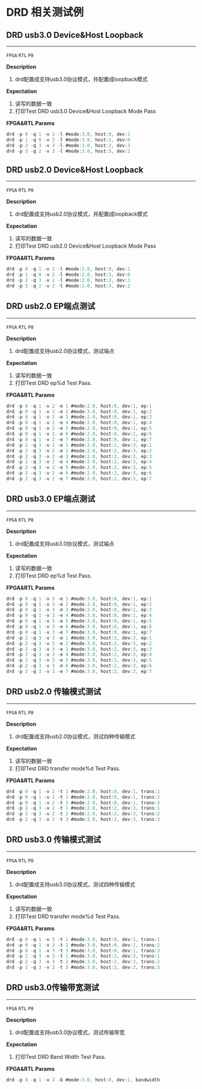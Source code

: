 # DRD 相关测试例

## DRD usb3.0 Device&Host  Loopback
----
`FPGA` `RTL` `P0`

**Description**

1. drd配置成支持usb3.0协议模式，并配置成loopback模式

**Expectation**

1. 读写的数据一致
2. 打印Test DRD usb3.0 Device&Host Loopback Mode Pass

**FPGA&RTL Params**

```c
drd -p 0 -q 1 -v 3 -l #mode:3.0, host:0, dev:1
drd -p 1 -q 0 -v 3 -l #mode:3.0, host:1, dev:0
drd -p 2 -q 3 -v 3 -l #mode:3.0, host:2, dev:3
drd -p 3 -q 2 -v 3 -l #mode:3.0, host:3, dev:2
```

## DRD usb2.0 Device&Host  Loopback
----
`FPGA` `RTL` `P0`

**Description**

1. drd配置成支持usb2.0协议模式，并配置成loopback模式

**Expectation**

1. 读写的数据一致
2. 打印Test DRD usb2.0 Device&Host Loopback Mode Pass

**FPGA&RTL Params**

```c
drd -p 0 -q 1 -v 2 -l #mode:2.0, host:0, dev:1
drd -p 1 -q 0 -v 2 -l #mode:2.0, host:1, dev:0
drd -p 2 -q 3 -v 2 -l #mode:2.0, host:2, dev:3
drd -p 3 -q 2 -v 2 -l #mode:2.0, host:3, dev:2
```
## DRD usb2.0 EP端点测试
----
`FPGA` `RTL` `P0`

**Description**

1. drd配置成支持usb2.0协议模式，测试端点

**Expectation**

1. 读写的数据一致
2. 打印Test DRD ep%d Test Pass.

**FPGA&RTL Params**

```c
drd -p 0 -q 1 -v 2 -e 1 #mode:2.0, host:0, dev:1, ep:1
drd -p 0 -q 1 -v 2 -e 2 #mode:2.0, host:0, dev:1, ep:2
drd -p 0 -q 1 -v 2 -e 3 #mode:2.0, host:0, dev:1, ep:3
drd -p 0 -q 1 -v 2 -e 4 #mode:2.0, host:0, dev:1, ep:4
drd -p 0 -q 1 -v 2 -e 5 #mode:2.0, host:0, dev:1, ep:5
drd -p 0 -q 1 -v 2 -e 6 #mode:2.0, host:0, dev:1, ep:6
drd -p 0 -q 1 -v 2 -e 7 #mode:2.0, host:0, dev:1, ep:7
drd -p 2 -q 3 -v 2 -e 1 #mode:2.0, host:2, dev:3, ep:1  
drd -p 2 -q 3 -v 2 -e 2 #mode:2.0, host:2, dev:3, ep:2
drd -p 2 -q 3 -v 2 -e 3 #mode:2.0, host:2, dev:3, ep:3
drd -p 2 -q 3 -v 2 -e 4 #mode:2.0, host:2, dev:3, ep:4
drd -p 2 -q 3 -v 2 -e 5 #mode:2.0, host:2, dev:3, ep:5
drd -p 2 -q 3 -v 2 -e 6 #mode:2.0, host:2, dev:3, ep:6
drd -p 2 -q 3 -v 2 -e 7 #mode:2.0, host:2, dev:3, ep:7

```

## DRD usb3.0 EP端点测试
----
`FPGA` `RTL` `P0`

**Description**

1. drd配置成支持usb3.0协议模式，测试端点

**Expectation**

1. 读写的数据一致
2. 打印Test DRD ep%d Test Pass.

**FPGA&RTL Params**

```c
drd -p 0 -q 1 -v 3 -e 1 #mode:3.0, host:0, dev:1, ep:1
drd -p 0 -q 1 -v 3 -e 2 #mode:3.0, host:0, dev:1, ep:2
drd -p 0 -q 1 -v 3 -e 3 #mode:3.0, host:0, dev:1, ep:3
drd -p 0 -q 1 -v 3 -e 4 #mode:3.0, host:0, dev:1, ep:4
drd -p 0 -q 1 -v 3 -e 5 #mode:3.0, host:0, dev:1, ep:5
drd -p 0 -q 1 -v 3 -e 6 #mode:3.0, host:0, dev:1, ep:6
drd -p 0 -q 1 -v 3 -e 7 #mode:3.0, host:0, dev:1, ep:7
drd -p 2 -q 3 -v 3 -e 1 #mode:3.0, host:2, dev:3, ep:1
drd -p 2 -q 3 -v 3 -e 2 #mode:3.0, host:2, dev:3, ep:2
drd -p 2 -q 3 -v 3 -e 3 #mode:3.0, host:2, dev:3, ep:3
drd -p 2 -q 3 -v 3 -e 4 #mode:3.0, host:2, dev:3, ep:4
drd -p 2 -q 3 -v 3 -e 5 #mode:3.0, host:2, dev:3, ep:5
drd -p 2 -q 3 -v 3 -e 6 #mode:3.0, host:2, dev:3, ep:6
drd -p 2 -q 3 -v 3 -e 7 #mode:3.0, host:2, dev:3, ep:7

```



## DRD usb2.0 传输模式测试
----
`FPGA` `RTL` `P0`

**Description**

1. drd配置成支持usb2.0协议模式，测试四种传输模式

**Expectation**

1. 读写的数据一致
2. 打印Test DRD transfer mode%d Test Pass.

**FPGA&RTL Params**

```c
drd -p 0 -q 1 -v 2 -t 1 #mode:2.0, host:0, dev:1, trans:1
drd -p 0 -q 1 -v 2 -t 2 #mode:2.0, host:0, dev:1, trans:2
drd -p 0 -q 1 -v 2 -t 3 #mode:2.0, host:0, dev:1, trans:3
drd -p 2 -q 3 -v 2 -t 1 #mode:2.0, host:2, dev:3, trans:1
drd -p 2 -q 3 -v 2 -t 2 #mode:2.0, host:2, dev:3, trans:2
drd -p 2 -q 3 -v 2 -t 3 #mode:2.0, host:2, dev:3, trans:3

```

## DRD usb3.0 传输模式测试
----
`FPGA` `RTL` `P0`

**Description**

1. drd配置成支持usb3.0协议模式，测试四种传输模式

**Expectation**

1. 读写的数据一致
2. 打印Test DRD transfer mode%d Test Pass.

**FPGA&RTL Params**

```c
drd -p 0 -q 1 -v 3 -t 1 #mode:3.0, host:0, dev:1, trans:1
drd -p 0 -q 1 -v 3 -t 2 #mode:3.0, host:0, dev:1, trans:2
drd -p 0 -q 1 -v 3 -t 3 #mode:3.0, host:0, dev:1, trans:3
drd -p 2 -q 3 -v 3 -t 1 #mode:3.0, host:2, dev:3, trans:1
drd -p 2 -q 3 -v 3 -t 2 #mode:3.0, host:2, dev:3, trans:2
drd -p 2 -q 3 -v 3 -t 3 #mode:3.0, host:2, dev:3, trans:3 

```



## DRD usb3.0传输带宽测试
----
`FPGA` `RTL` `P0`

**Description**

1. drd配置成支持usb3.0协议模式，测试传输带宽

**Expectation**

1. 打印Test DRD Band Width Test Pass.

**FPGA&RTL Params**

```c
drd -p 0 -q 1 -v 3 -b #mode:3.0, host:0, dev:1, bandwidth
```